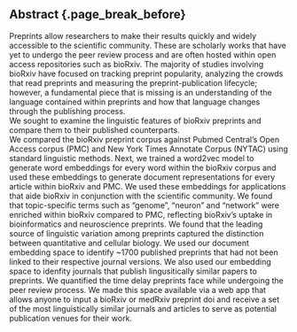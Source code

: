 ## Abstract {.page_break_before}

Preprints allow researchers to make their results quickly and widely accessible to the scientific community. 
These are scholarly works that have yet to undergo the peer review process and are often hosted within open access repositories such as bioRxiv. 
The majority of studies involving bioRxiv have focused on tracking preprint popularity, analyzing the crowds that read preprints and measuring the preprint-publication lifecycle; however, a fundamental piece that is missing is an understanding of the language contained within preprints and how that language changes through the publishing process.   
We sought to examine the linguistic features of bioRxiv preprints and compare them to their published counterparts.  
We compared the bioRxiv preprint corpus against Pubmed Central’s Open Access corpus (PMC) and New York Times Annotate Corpus (NYTAC) using standard linguistic methods.
Next, we trained a word2vec model to generate word embeddings for every word within the bioRxiv corpus and used these embeddings to generate document representations for every article within bioRxiv and PMC. 
We used these embeddings for applications that aide bioRxiv in conjunction with the scientific community.
We found that topic-specific terms such as “genome”, “neuron” and “network” were enriched within bioRxiv compared to PMC, reflecting bioRxiv’s uptake in bioinformatics and neuroscience preprints. 
We found that the leading source of linguistic variation among preprints captured the distinction between quantitative and cellular biology. 
We used our document embedding space to identify ~1700 published preprints that had not been linked to their respective journal versions.
We also used our embedding space to idenfity journals that publish lingusitically similar papers to preprints.
We quantified the time delay preprints face while undergoing the peer review process.
We made this space available via a web app that allows anyone to input a bioRxiv or medRxiv preprint doi and receive a set of the most linguistically similar journals and articles to serve as potential publication venues for their work.
